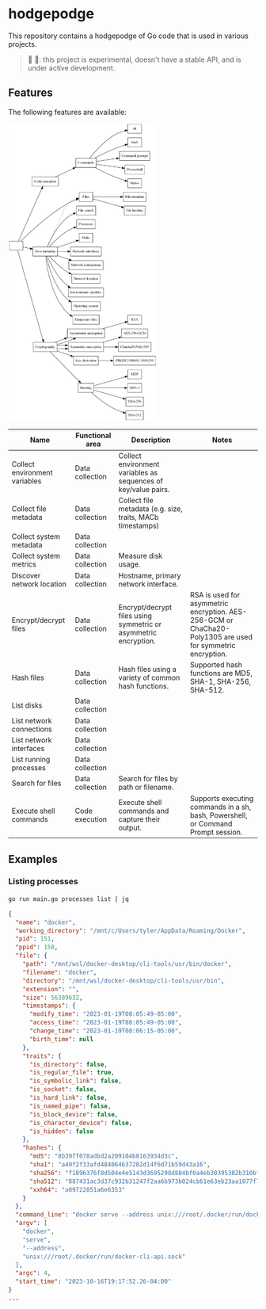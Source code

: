 # hodgepodge

This repository contains a hodgepodge of Go code that is used in various projects.

> 👷 🚧: this project is experimental, doesn't have a stable API, and is under active development.

## Features

The following features are available:

<img src="./docs/diagrams/features.png" width="300"/>

| Name                          | Functional area | Description                                                     | Notes                                                                                                      |
| ----------------------------- | --------------- | --------------------------------------------------------------- | ---------------------------------------------------------------------------------------------------------- |
| Collect environment variables | Data collection | Collect environment variables as sequences of key/value pairs.  |                                                                                                            |
| Collect file metadata         | Data collection | Collect file metadata (e.g. size, traits, MACb timestamps)      |                                                                                                            |
| Collect system metadata       | Data collection |                                                                 |                                                                                                            |
| Collect system metrics        | Data collection | Measure disk usage.                                             |                                                                                                            |
| Discover network location     | Data collection | Hostname, primary network interface.                            |                                                                                                            |
| Encrypt/decrypt files         | Data collection | Encrypt/decrypt files using symmetric or asymmetric encryption. | RSA is used for asymmetric encryption. AES-256-GCM or ChaCha20-Poly1305 are used for symmetric encryption. |
| Hash files                    | Data collection | Hash files using a variety of common hash functions.            | Supported hash functions are MD5, SHA-1, SHA-256, SHA-512.                                                 |
| List disks                    | Data collection |                                                                 |                                                                                                            |
| List network connections      | Data collection |                                                                 |                                                                                                            |
| List network interfaces       | Data collection |                                                                 |                                                                                                            |
| List running processes        | Data collection |                                                                 |                                                                                                            |
| Search for files              | Data collection | Search for files by path or filename.                           |                                                                                                            |
| Execute shell commands        | Code execution  | Execute shell commands and capture their output.                | Supports executing commands in a sh, bash, Powershell, or Command Prompt session.                          |

## Examples

### Listing processes

```shell
go run main.go processes list | jq
```

```json
{
  "name": "docker",
  "working_directory": "/mnt/c/Users/tyler/AppData/Roaming/Docker",
  "pid": 151,
  "ppid": 150,
  "file": {
    "path": "/mnt/wsl/docker-desktop/cli-tools/usr/bin/docker",
    "filename": "docker",
    "directory": "/mnt/wsl/docker-desktop/cli-tools/usr/bin",
    "extension": "",
    "size": 56389632,
    "timestamps": {
      "modify_time": "2023-01-19T08:05:49-05:00",
      "access_time": "2023-01-19T08:05:49-05:00",
      "change_time": "2023-01-19T08:06:15-05:00",
      "birth_time": null
    },
    "traits": {
      "is_directory": false,
      "is_regular_file": true,
      "is_symbolic_link": false,
      "is_socket": false,
      "is_hard_link": false,
      "is_named_pipe": false,
      "is_block_device": false,
      "is_character_device": false,
      "is_hidden": false
    },
    "hashes": {
      "md5": "8b39ff078adbd2a209104b8163934d3c",
      "sha1": "a49f2f33afd484064637282d14f6d71b59d43a16",
      "sha256": "f1896376f8d504e4e5143d3695298d884bf0a4eb30395382b310bfd3af277951",
      "sha512": "887431ac3d37c932b31247f2aa6b973b024cb61e63eb23aa1077f7be0e0fb6075fe48225b7a45c0e66220854aeec52deabde9979fde640a7809f8f9df3747f9f",
      "xxh64": "a09722851a6e6353"
    }
  },
  "command_line": "docker serve --address unix:///root/.docker/run/docker-cli-api.sock",
  "argv": [
    "docker",
    "serve",
    "--address",
    "unix:///root/.docker/run/docker-cli-api.sock"
  ],
  "argc": 4,
  "start_time": "2023-10-16T19:17:52.26-04:00"
}
...
```
